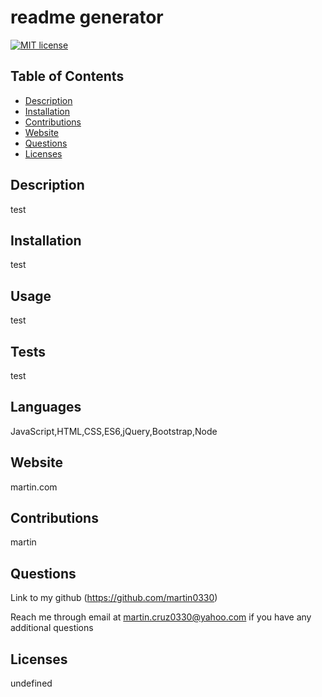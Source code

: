 # readme generator

  [![MIT license](https://img.shields.io/badge/License-MIT-blue.svg)](https://lbesson.mit-license.org/)

  ## Table of Contents
  - [Description](#description)
  - [Installation](#installation)
  - [Contributions](#contributions)
  - [Website](#website)
  - [Questions](#questions)
  - [Licenses](#licenses)

  ## Description
  test

  ## Installation
  test

  ## Usage
  test

  ## Tests
  test

  ## Languages
  JavaScript,HTML,CSS,ES6,jQuery,Bootstrap,Node

  ## Website
  martin.com

  ## Contributions
  martin

  ## Questions
  Link to my github (https://github.com/martin0330)

  Reach me through email at martin.cruz0330@yahoo.com if you have any additional questions

  ## Licenses
  undefined

